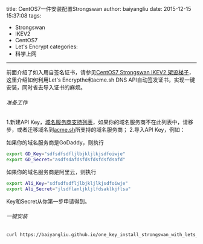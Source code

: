 title: CentOS7一件安装配置Strongswan
author: baiyangliu
date: 2015-12-15 15:37:08
tags:
- Strongswan
- IKEV2
- CentOS7
- Let's Encrypt
categories:
- 科学上网
---
前面介绍了如入用自签名证书，请参见[CentOS7 Strongswan IKEV2 架设梯子](/CentOS7-Strongswan-IKEV2-架设梯子.html)，这里介绍如何利用Let's Encrypthe和acme.sh DNS API自动签发证书，实现一键安装，同时省去导入证书的麻烦。
<!--more-->

###### 准备工作
1.新建API Key，[域名服务商支持列表](https://github.com/Neilpang/acme.sh#7-automatic-dns-api-integration)，如果你的域名服务商不在此列表中，请移步，或者迁移域名到[acme.sh](https://github.com/Neilpang/acme.sh)所支持的域名服务商；
2.导入API Key，例如：

如果你的域名服务商是GoDaddy，则执行
```bash
export GD_Key="sdfsdfsdfljlbjkljlkjsdfoiwje"
export GD_Secret="asdfsdafdsfdsfdsfdsfdsafd"
```

如果你的域名服务商是阿里云，则执行
```bash
export Ali_Key="sdfsdfsdfljlbjkljlkjsdfoiwje"
export Ali_Secret="jlsdflanljkljlfdsaklkjflsa"
```

Key和Secret从你第一步申请得到。


###### 一键安装

```bash
curl https://baiyangliu.github.io/one_key_install_strongswan_with_lets_encrypt_and_godaddy_on_centos7.sh | sh
```


